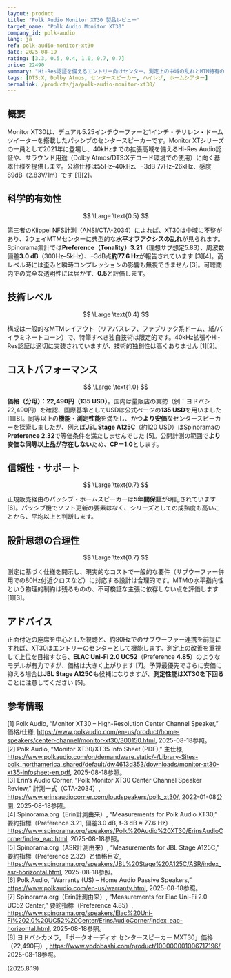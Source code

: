 ```yaml
---
layout: product
title: "Polk Audio Monitor XT30 製品レビュー"
target_name: "Polk Audio Monitor XT30"
company_id: polk-audio
lang: ja
ref: polk-audio-monitor-xt30
date: 2025-08-19
rating: [3.3, 0.5, 0.4, 1.0, 0.7, 0.7]
price: 22490
summary: "Hi-Res認証を備えるエントリー向けセンター。測定上の中域の乱れとMTM特有の水平指向性の制約はあるものの、公開計測で同等以上の性能を満たすより安価品が見当たらず、CPは上限の1.0です。"
tags: [DTS:X, Dolby Atmos, センタースピーカー, ハイレゾ, ホームシアター]
permalink: /products/ja/polk-audio-monitor-xt30/
---
```

## 概要

Monitor XT30は、デュアル5.25インチウーファーと1インチ・テリレン・ドームツイーターを搭載したパッシブのセンタースピーカーです。Monitor XTシリーズの一員として2021年に登場し、40kHzまでの拡張高域を備えるHi-Res Audio認証や、サラウンド用途（Dolby Atmos/DTS:Xデコード環境での使用）に向く基本仕様を提供します。公称仕様は55Hz–40kHz、−3dB 77Hz–26kHz、感度89dB（2.83V/1m）です [1][2]。

## 科学的有効性

$$ \Large \text{0.5} $$

第三者のKlippel NFS計測（ANSI/CTA-2034）によれば、XT30は中域に不整があり、2ウェイMTMセンターに典型的な**水平オフアクシスの乱れ**が見られます。Spinorama集計では**Preference（Tonality）3.21**（理想サブ想定5.83）、周波数偏差**3.0 dB**（300Hz–5kHz）、−3dB点**約77.6 Hz**が報告されています [3][4]。高レベル時には歪みと瞬時コンプレッションの影響も無視できません [3]。可聴閾内での完全な透明性には届かず、**0.5**と評価します。

## 技術レベル

$$ \Large \text{0.4} $$

構成は一般的なMTMレイアウト（リアバスレフ、ファブリック系ドーム、紙/バイラミネートコーン）で、特筆すべき独自技術は限定的です。40kHz拡張やHi-Res認証は適切に実装されていますが、技術的独創性は高くありません [1][2]。

## コストパフォーマンス

$$ \Large \text{1.0} $$

**価格（分母）：22,490円（135 USD）**。国内は量販店の実勢（例：ヨドバシ 22,490円）を確認、国際基準としてUSDは公式ページの**135 USD**を用いました [1][8]。同等以上の**機能・測定性能**を満たし、かつ**より安価**なセンタースピーカーを探索しましたが、例えば**JBL Stage A125C**（約120 USD）はSpinoramaの**Preference 2.32**で等価条件を満たしませんでした [5]。公開計測の範囲で**より安価な同等以上品が存在しない**ため、**CP＝1.0**とします。

## 信頼性・サポート

$$ \Large \text{0.7} $$

正規販売経由のパッシブ・ホームスピーカーは**5年間保証**が明記されています [6]。パッシブ機でソフト更新の要素はなく、シリーズとしての成熟度も高いことから、平均以上と判断します。

## 設計思想の合理性

$$ \Large \text{0.7} $$

測定に基づく仕様を開示し、現実的なコストで一般的な要件（サブウーファー併用での80Hz付近クロスなど）に対応する設計は合理的です。MTMの水平指向性という物理的制約は残るものの、不可検証な主張に依存しない点を評価します [1][3]。

## アドバイス

正面付近の座席を中心とした視聴と、約80Hzでのサブウーファー連携を前提にすれば、XT30はエントリーのセンターとして機能します。測定上の改善を重視して上位を目指すなら、**ELAC Uni-Fi 2.0 UC52**（Preference **4.85**）のようなモデルが有力ですが、価格は大きく上がります [7]。予算最優先でさらに安価に抑える場合は**JBL Stage A125C**も候補になりますが、**測定性能はXT30を下回る**ことに注意してください [5]。

## 参考情報

[1] Polk Audio, “Monitor XT30 – High-Resolution Center Channel Speaker,” 価格/仕様, https://www.polkaudio.com/en-us/product/home-speakers/center-channel/monitor-xt30/300150.html, 2025-08-18参照。  
[2] Polk Audio, “Monitor XT30/XT35 Info Sheet (PDF),” 主仕様, https://www.polkaudio.com/on/demandware.static/-/Library-Sites-polk_northamerica_shared/default/dw4613d353/downloads/monitor-xt30-xt35-infosheet-en.pdf, 2025-08-18参照。  
[3] Erin’s Audio Corner, “Polk Monitor XT30 Center Channel Speaker Review,” 計測一式（CTA-2034）, https://www.erinsaudiocorner.com/loudspeakers/polk_xt30/, 2022-01-08公開, 2025-08-18参照。  
[4] Spinorama.org（Erin計測由来）, “Measurements for Polk Audio XT30,” 要約指標（Preference 3.21, 偏差3.0 dB, f-3 dB ≈ 77.6 Hz）, https://www.spinorama.org/speakers/Polk%20Audio%20XT30/ErinsAudioCorner/index_eac.html, 2025-08-18参照。  
[5] Spinorama.org（ASR計測由来）, “Measurements for JBL Stage A125C,” 要約指標（Preference 2.32）と価格目安, https://www.spinorama.org/speakers/JBL%20Stage%20A125C/ASR/index_asr-horizontal.html, 2025-08-18参照。  
[6] Polk Audio, “Warranty (US) – Home Audio Passive Speakers,” https://www.polkaudio.com/en-us/warranty.html, 2025-08-18参照。  
[7] Spinorama.org（Erin計測由来）, “Measurements for Elac Uni-Fi 2.0 UC52 Center,” 要約指標（Preference 4.85）, https://www.spinorama.org/speakers/Elac%20Uni-Fi%202.0%20UC52%20Center/ErinsAudioCorner/index_eac-horizontal.html, 2025-08-18参照。  
[8] ヨドバシカメラ, 「ポークオーディオ センタースピーカー MXT30」価格（22,490円）, https://www.yodobashi.com/product/100000001006717196/, 2025-08-18参照。

(2025.8.19)

